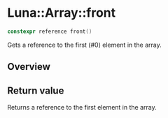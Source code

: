 # Luna::Array::front

```c++
constexpr reference front()
```

Gets a reference to the first (#0) element in the array. 

## Overview


## Return value
Returns a reference to the first element in the array. 

